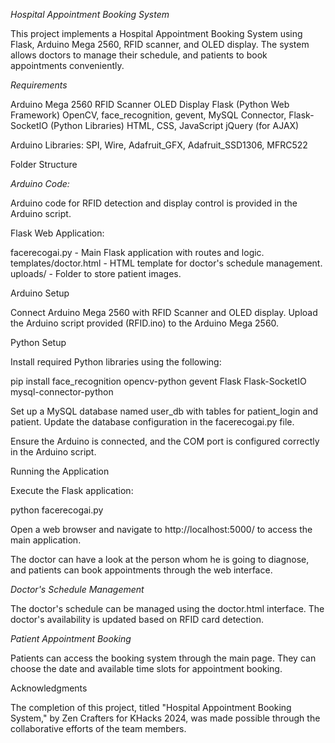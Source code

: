 *Hospital Appointment Booking System*

This project implements a Hospital Appointment Booking System using Flask, Arduino Mega 2560, RFID scanner, and OLED display. The system allows doctors to manage their schedule, and patients to book appointments conveniently.

*Requirements*

Arduino Mega 2560
RFID Scanner
OLED Display
Flask (Python Web Framework)
OpenCV, face_recognition, gevent, MySQL Connector, Flask-SocketIO (Python Libraries)
HTML, CSS, JavaScript
jQuery (for AJAX)

Arduino Libraries: SPI, Wire, Adafruit_GFX, Adafruit_SSD1306, MFRC522

Folder Structure

*Arduino Code:*

Arduino code for RFID detection and display control is provided in the Arduino script.

Flask Web Application:

facerecogai.py - Main Flask application with routes and logic.
templates/doctor.html - HTML template for doctor's schedule management.
uploads/ - Folder to store patient images.

Arduino Setup

Connect Arduino Mega 2560 with RFID Scanner and OLED display.
Upload the Arduino script provided (RFID.ino) to the Arduino Mega 2560.

Python Setup

Install required Python libraries using the following:

pip install face_recognition opencv-python gevent Flask Flask-SocketIO mysql-connector-python

Set up a MySQL database named user_db with tables for patient_login and patient. Update the database configuration in the facerecogai.py file.

Ensure the Arduino is connected, and the COM port is configured correctly in the Arduino script.

Running the Application

Execute the Flask application:

python facerecogai.py

Open a web browser and navigate to http://localhost:5000/ to access the main application.

The doctor can have a look at the person whom he is going to diagnose, and patients can book appointments through the web interface.

*Doctor's Schedule Management*

The doctor's schedule can be managed using the doctor.html interface.
The doctor's availability is updated based on RFID card detection.

*Patient Appointment Booking*

Patients can access the booking system through the main page.
They can choose the date and available time slots for appointment booking.

Acknowledgments

The completion of this project, titled "Hospital Appointment Booking System," by Zen Crafters for KHacks 2024, was made possible through the collaborative efforts of the team members.

